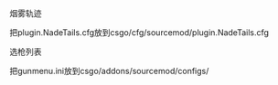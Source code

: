 烟雾轨迹


把plugin.NadeTails.cfg放到csgo/cfg/sourcemod/plugin.NadeTails.cfg

选枪列表


把gunmenu.ini放到csgo/addons/sourcemod/configs/
